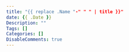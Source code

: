 ```yaml
---
title: "{{ replace .Name "-" " " | title }}"
date: {{ .Date }}
Description: ""
Tags: []
Categories: []
DisableComments: true
---
```

